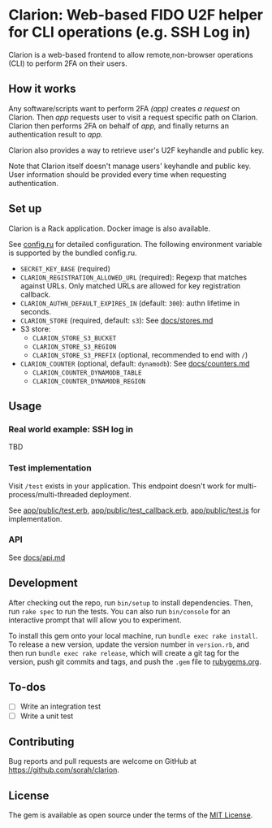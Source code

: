 # Clarion: Web-based FIDO U2F helper for CLI operations (e.g. SSH Log in)

Clarion is a web-based frontend to allow remote,non-browser operations (CLI) to perform 2FA on their users.

## How it works

Any software/scripts want to perform 2FA _(app)_ creates _a request_ on Clarion. Then _app_ requests user to visit a request specific path on Clarion.
Clarion then performs 2FA on behalf of _app,_ and finally returns an authentication result to _app._

Clarion also provides a way to retrieve user's U2F keyhandle and public key.

Note that Clarion itself doesn't manage users' keyhandle and public key. User information should be provided every time when requesting authentication.

## Set up

Clarion is a Rack application. Docker image is also available.

See [config.ru](./config.ru) for detailed configuration. The following environment variable is supported by the bundled config.ru.

- `SECRET_KEY_BASE` (required)
- `CLARION_REGISTRATION_ALLOWED_URL` (required): Regexp that matches against URLs. Only matched URLs are allowed for key registration callback.
- `CLARION_AUTHN_DEFAULT_EXPIRES_IN` (default: `300`): authn lifetime in seconds.
- `CLARION_STORE` (required, default: `s3`): See [docs/stores.md](./docs/stores.md)
- S3 store:
  - `CLARION_STORE_S3_BUCKET`
  - `CLARION_STORE_S3_REGION`
  - `CLARION_STORE_S3_PREFIX` (optional, recommended to end with `/`)
- `CLARION_COUNTER` (optional, default: `dynamodb`): See [docs/counters.md](./docs/counters.md)
  - `CLARION_COUNTER_DYNAMODB_TABLE`
  - `CLARION_COUNTER_DYNAMODB_REGION`


## Usage

### Real world example: SSH log in

TBD

### Test implementation

Visit `/test` exists in your application. This endpoint doesn't work for multi-process/multi-threaded deployment.

See [app/public/test.erb](./app/public/test.erb), [app/public/test_callback.erb](./app/public/test_callback.erb), [app/public/test.js](./app/public/test.erb) for implementation.

### API

See [docs/api.md](./docs/api.md)

## Development

After checking out the repo, run `bin/setup` to install dependencies. Then, run `rake spec` to run the tests. You can also run `bin/console` for an interactive prompt that will allow you to experiment.

To install this gem onto your local machine, run `bundle exec rake install`. To release a new version, update the version number in `version.rb`, and then run `bundle exec rake release`, which will create a git tag for the version, push git commits and tags, and push the `.gem` file to [rubygems.org](https://rubygems.org).

## To-dos

- [ ] Write an integration test
- [ ] Write a unit test

## Contributing

Bug reports and pull requests are welcome on GitHub at https://github.com/sorah/clarion.

## License

The gem is available as open source under the terms of the [MIT License](https://opensource.org/licenses/MIT).
